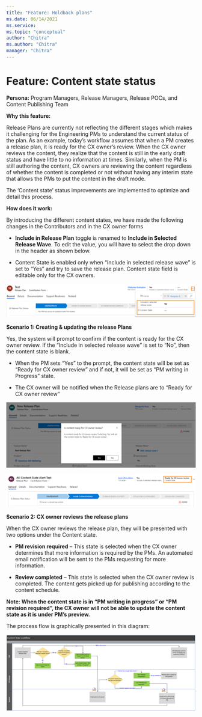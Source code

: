 ```yaml
---
title: "Feature: Holdback plans"
ms.date: 06/14/2021
ms.service: 
ms.topic: "conceptual"
author: "Chitra"
ms.author: "Chitra"
manager: "Chitra"
---
```


# Feature: Content state status  

**Persona:** Program Managers, Release Managers, Release POCs, and Content Publishing Team  

**Why this feature:**

Release Plans are currently not reflecting the different stages which makes it challenging for the Engineering PMs to understand the current status of the plan. As an example, today’s workflow assumes that when a PM creates a release plan, it is ready for the CX owner’s review. When the CX owner reviews the content, they realize that the content is still in the early draft status and have little to no information at times. Similarly, when the PM is still authoring the content, CX owners are reviewing the content regardless of whether the content is completed or not without having any interim state that allows the PMs to put the content in the draft mode.  

The ‘Content state’ status improvements are implemented to optimize and detail this process.    


**How does it work:**

By introducing the different content states, we have made the following changes in the Contributors and in the CX owner forms 

  - **Include in Release Plan** toggle is renamed to **Include in Selected Release Wave**. To edit the value, you will have to select the drop down in the header as shown below.  

  - Content State is enabled only when “Include in selected release wave” is set to “Yes” and try to save the release plan. Content state field is editable only for the CX owners. 

![Step one](media/Contentstate1new.png "Step one")


**Scenario 1: Creating & updating the release Plans**

Yes, the system will prompt to confirm if the content is ready for the CX owner review. If the “Include in selected release wave” is set to “No”, then the content state is blank.  

  - When the PM sets “Yes” to the prompt, the content state will be set as “Ready for CX owner review” and if not, it will be set as “PM writing in Progress” state.  

  - The CX owner will be notified when the Release plans are to “Ready for CX owner review” 

![Step two](media/Contentstate2new.png "Step two")

![Step three](media/Contentstate3new.png "Step three")


**Scenario 2: CX owner reviews the release plans**

When the CX owner reviews the release plan, they will be presented with two options under the Content state. 

  - **PM revision required** – This state is selected when the CX owner determines that more information is required by the PMs. An automated email notification will be sent to the PMs requesting for more information.  

  - **Review completed** – This state is selected when the CX owner review is completed. The content gets picked up for publishing according to the content schedule.  

**Note: When the content state is in “PM writing in progress” or “PM revision required”, the CX owner will not be able to update the content state as it is under PM’s preview.**  

The process flow is graphically presented in this diagram:  

![Step four](media/Contentstate4new.png "Step four")





